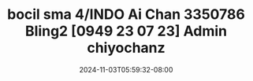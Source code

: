 --- 
title: "bocil sma 4/INDO Ai Chan 3350786 Bling2 [0949 23 07 23] Admin chiyochanz"
description: "    bocil sma 4/INDO Ai Chan 3350786 Bling2 [0949 23 07 23] Admin chiyochanz dood full vidio terbaru"
date: 2024-11-03T05:59:32-08:00
file_code: "244ux7fnd95i"
draft: false
cover: "a8ka0p96ypfx34bt.jpg"
tags: ["bocil", "sma", "Chan", "Admin", "chiyochanz", "bokep-indo", "bokep-viral", "bokep-ig"]
length: 1878
fld_id: "1482834"
foldername: "Aichan"
categories: ["Aichan"]
views: 1
---